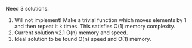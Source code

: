 Need 3 solutions.
1. Will not implement! Make a trivial function which moves elements by 1 and then repeat it k times. This satisfies O(1) memory complexity.
2. Current solution v2.1  O(n) memory and speed.
3. Ideal solution to be found O(n) speed and O(1) memory.